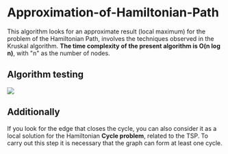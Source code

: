 # Approximation-of-Hamiltonian-Path
This algorithm looks for an approximate result (local maximum) for the problem of the Hamiltonian Path, involves the techniques observed in the Kruskal algorithm. **The time complexity of the present algorithm is O(n log n)**, with "n" as the number of nodes.

## Algorithm testing

<img src="https://github.com/francoMG/Approximation-of-Hamiltonian-Path/blob/master/test.png"/>

## Additionally
If you look for the edge that closes the cycle, you can also consider it as a local solution for the Hamiltonian **Cycle problem**, related to the TSP. To carry out this step it is necessary that the graph can form at least one cycle.
